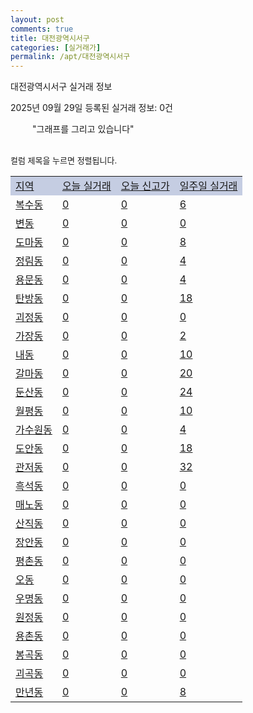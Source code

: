 ```yaml
---
layout: post
comments: true
title: 대전광역시서구
categories: [실거래가]
permalink: /apt/대전광역시서구
---
```


대전광역시서구 실거래 정보

2025년 09월 29일 등록된 실거래 정보: 0건

<!--<script async src="https://pagead2.googlesyndication.com/pagead/js/adsbygoogle.js?client=ca-pub-3485438051770037"
 crossorigin="anonymous"></script>-->

<script type="text/javascript">
  google.charts.load('current', {'packages':['corechart']});
  google.charts.setOnLoadCallback(drawChart);

  function drawChart() {
    var data = google.visualization.arrayToDataTable([['거래일', '매매', '전월세', '전매'], ['21-01', 4, 8, 0], ['21-02', 0, 1, 0], ['21-03', 0, 9, 0], ['21-04', 0, 2, 0], ['21-05', 0, 4, 0], ['21-06', 0, 30, 0], ['21-07', 41, 142, 1], ['21-08', 338, 395, 3], ['21-09', 353, 391, 3], ['21-10', 378, 576, 0], ['21-11', 246, 560, 4], ['21-12', 214, 682, 1], ['22-01', 208, 743, 0], ['22-02', 196, 798, 1], ['22-03', 214, 635, 3], ['22-04', 258, 712, 1], ['22-05', 194, 561, 2], ['22-06', 160, 624, 5], ['22-07', 125, 512, 5], ['22-08', 18, 106, 1], ['23-07', 1, 8, 0], ['23-08', 0, 3, 1], ['23-09', 0, 7, 0], ['23-10', 34, 115, 1], ['23-11', 306, 640, 19], ['23-12', 341, 818, 24], ['24-01', 3, 34, 0], ['24-02', 0, 9, 1], ['24-03', 0, 1, 0], ['24-04', 0, 1, 0], ['24-05', 0, 10, 3], ['24-06', 0, 1, 0], ['24-07', 0, 3, 0], ['24-08', 0, 2, 0], ['24-09', 144, 170, 23], ['24-10', 454, 168, 473], ['24-11', 166, 0, 166], ['24-12', 321, 321, 321], ['25-01', 276, 276, 276], ['25-02', 359, 359, 359], ['25-03', 483, 483, 483], ['25-04', 468, 468, 468], ['25-05', 493, 493, 493], ['25-06', 437, 437, 437], ['25-07', 411, 411, 411], ['25-08', 407, 407, 407], ['25-09', 294, 294, 294]]);

    var options = {
      title: '최근 1년간 유형별 거래량 추이',
      legend: { position: 'bottom' }
    };

    setTimeout(function() {
        var chart = new google.visualization.LineChart(document.getElementById('columnchart_material'));
        chart.draw(data, (options));
        document.getElementById('loading').style.display = 'none';
        var dayLabel = (new Date()).getDay();
        if (dayLabel < 2) {
            sorttable.innerSortFunction.apply(document.getElementById('week'), []);
            sorttable.innerSortFunction.apply(document.getElementById('week'), []);        
        }
        else {
            sorttable.innerSortFunction.apply(document.getElementById('today'), []);
            sorttable.innerSortFunction.apply(document.getElementById('today'), []);
        }
    }, 200);

  }
</script>

<div id="loading" style="z-index:20; display: block; margin-left: 35px">"그래프를 그리고 있습니다"</div>
<div id="columnchart_material" style="width: 95%; margin-left: -35px; display: block"></div>
<!--<div style="width: 95%; margin-left: -35px; display: block">
      <script async src="https://pagead2.googlesyndication.com/pagead/js/adsbygoogle.js?client=ca-pub-3485438051770037"
          crossorigin="anonymous"></script>
      <ins class="adsbygoogle"
          style="display:block"
          data-ad-format="fluid"
          data-ad-layout-key="-fb+5w+4e-db+86"
          data-ad-client="ca-pub-3485438051770037"
          data-ad-slot="1827090281"></ins>
      <script>
          (adsbygoogle = window.adsbygoogle || []).push({});
      </script>
</div>-->
<br>

<font size='small' style='font-size: small;'>컬럼 제목을 누르면 정렬됩니다.</font>
<table class="sortable">
  <tr style='background-color: rgba(114, 132, 186,0.4);'>
    <td id="region"><a href="#">지역</a></td>
    <td id="today"><a href="#">오늘 실거래</a></td>
    <td id="today_new"><a href="#">오늘 신고가</a></td>
    <td id="week"><a href="#">일주일 실거래</a></td>
  </tr>

  
  <tr class="item">
    <td><a href="대전광역시서구복수동">복수동</a></td>
    <td><a href="대전광역시서구복수동">0</a></td>
    <td><a href="대전광역시서구복수동">0</a></td>
    <td><a href="대전광역시서구복수동">6</a></td>
  </tr>
    

  <tr class="item">
    <td><a href="대전광역시서구변동">변동</a></td>
    <td><a href="대전광역시서구변동">0</a></td>
    <td><a href="대전광역시서구변동">0</a></td>
    <td><a href="대전광역시서구변동">0</a></td>
  </tr>
    

  <tr class="item">
    <td><a href="대전광역시서구도마동">도마동</a></td>
    <td><a href="대전광역시서구도마동">0</a></td>
    <td><a href="대전광역시서구도마동">0</a></td>
    <td><a href="대전광역시서구도마동">8</a></td>
  </tr>
    

  <tr class="item">
    <td><a href="대전광역시서구정림동">정림동</a></td>
    <td><a href="대전광역시서구정림동">0</a></td>
    <td><a href="대전광역시서구정림동">0</a></td>
    <td><a href="대전광역시서구정림동">4</a></td>
  </tr>
    

  <tr class="item">
    <td><a href="대전광역시서구용문동">용문동</a></td>
    <td><a href="대전광역시서구용문동">0</a></td>
    <td><a href="대전광역시서구용문동">0</a></td>
    <td><a href="대전광역시서구용문동">4</a></td>
  </tr>
    

  <tr class="item">
    <td><a href="대전광역시서구탄방동">탄방동</a></td>
    <td><a href="대전광역시서구탄방동">0</a></td>
    <td><a href="대전광역시서구탄방동">0</a></td>
    <td><a href="대전광역시서구탄방동">18</a></td>
  </tr>
    

  <tr class="item">
    <td><a href="대전광역시서구괴정동">괴정동</a></td>
    <td><a href="대전광역시서구괴정동">0</a></td>
    <td><a href="대전광역시서구괴정동">0</a></td>
    <td><a href="대전광역시서구괴정동">0</a></td>
  </tr>
    

  <tr class="item">
    <td><a href="대전광역시서구가장동">가장동</a></td>
    <td><a href="대전광역시서구가장동">0</a></td>
    <td><a href="대전광역시서구가장동">0</a></td>
    <td><a href="대전광역시서구가장동">2</a></td>
  </tr>
    

  <tr class="item">
    <td><a href="대전광역시서구내동">내동</a></td>
    <td><a href="대전광역시서구내동">0</a></td>
    <td><a href="대전광역시서구내동">0</a></td>
    <td><a href="대전광역시서구내동">10</a></td>
  </tr>
    

  <tr class="item">
    <td><a href="대전광역시서구갈마동">갈마동</a></td>
    <td><a href="대전광역시서구갈마동">0</a></td>
    <td><a href="대전광역시서구갈마동">0</a></td>
    <td><a href="대전광역시서구갈마동">20</a></td>
  </tr>
    

  <tr class="item">
    <td><a href="대전광역시서구둔산동">둔산동</a></td>
    <td><a href="대전광역시서구둔산동">0</a></td>
    <td><a href="대전광역시서구둔산동">0</a></td>
    <td><a href="대전광역시서구둔산동">24</a></td>
  </tr>
    

  <tr class="item">
    <td><a href="대전광역시서구월평동">월평동</a></td>
    <td><a href="대전광역시서구월평동">0</a></td>
    <td><a href="대전광역시서구월평동">0</a></td>
    <td><a href="대전광역시서구월평동">10</a></td>
  </tr>
    

  <tr class="item">
    <td><a href="대전광역시서구가수원동">가수원동</a></td>
    <td><a href="대전광역시서구가수원동">0</a></td>
    <td><a href="대전광역시서구가수원동">0</a></td>
    <td><a href="대전광역시서구가수원동">4</a></td>
  </tr>
    

  <tr class="item">
    <td><a href="대전광역시서구도안동">도안동</a></td>
    <td><a href="대전광역시서구도안동">0</a></td>
    <td><a href="대전광역시서구도안동">0</a></td>
    <td><a href="대전광역시서구도안동">18</a></td>
  </tr>
    

  <tr class="item">
    <td><a href="대전광역시서구관저동">관저동</a></td>
    <td><a href="대전광역시서구관저동">0</a></td>
    <td><a href="대전광역시서구관저동">0</a></td>
    <td><a href="대전광역시서구관저동">32</a></td>
  </tr>
    

  <tr class="item">
    <td><a href="대전광역시서구흑석동">흑석동</a></td>
    <td><a href="대전광역시서구흑석동">0</a></td>
    <td><a href="대전광역시서구흑석동">0</a></td>
    <td><a href="대전광역시서구흑석동">0</a></td>
  </tr>
    

  <tr class="item">
    <td><a href="대전광역시서구매노동">매노동</a></td>
    <td><a href="대전광역시서구매노동">0</a></td>
    <td><a href="대전광역시서구매노동">0</a></td>
    <td><a href="대전광역시서구매노동">0</a></td>
  </tr>
    

  <tr class="item">
    <td><a href="대전광역시서구산직동">산직동</a></td>
    <td><a href="대전광역시서구산직동">0</a></td>
    <td><a href="대전광역시서구산직동">0</a></td>
    <td><a href="대전광역시서구산직동">0</a></td>
  </tr>
    

  <tr class="item">
    <td><a href="대전광역시서구장안동">장안동</a></td>
    <td><a href="대전광역시서구장안동">0</a></td>
    <td><a href="대전광역시서구장안동">0</a></td>
    <td><a href="대전광역시서구장안동">0</a></td>
  </tr>
    

  <tr class="item">
    <td><a href="대전광역시서구평촌동">평촌동</a></td>
    <td><a href="대전광역시서구평촌동">0</a></td>
    <td><a href="대전광역시서구평촌동">0</a></td>
    <td><a href="대전광역시서구평촌동">0</a></td>
  </tr>
    

  <tr class="item">
    <td><a href="대전광역시서구오동">오동</a></td>
    <td><a href="대전광역시서구오동">0</a></td>
    <td><a href="대전광역시서구오동">0</a></td>
    <td><a href="대전광역시서구오동">0</a></td>
  </tr>
    

  <tr class="item">
    <td><a href="대전광역시서구우명동">우명동</a></td>
    <td><a href="대전광역시서구우명동">0</a></td>
    <td><a href="대전광역시서구우명동">0</a></td>
    <td><a href="대전광역시서구우명동">0</a></td>
  </tr>
    

  <tr class="item">
    <td><a href="대전광역시서구원정동">원정동</a></td>
    <td><a href="대전광역시서구원정동">0</a></td>
    <td><a href="대전광역시서구원정동">0</a></td>
    <td><a href="대전광역시서구원정동">0</a></td>
  </tr>
    

  <tr class="item">
    <td><a href="대전광역시서구용촌동">용촌동</a></td>
    <td><a href="대전광역시서구용촌동">0</a></td>
    <td><a href="대전광역시서구용촌동">0</a></td>
    <td><a href="대전광역시서구용촌동">0</a></td>
  </tr>
    

  <tr class="item">
    <td><a href="대전광역시서구봉곡동">봉곡동</a></td>
    <td><a href="대전광역시서구봉곡동">0</a></td>
    <td><a href="대전광역시서구봉곡동">0</a></td>
    <td><a href="대전광역시서구봉곡동">0</a></td>
  </tr>
    

  <tr class="item">
    <td><a href="대전광역시서구괴곡동">괴곡동</a></td>
    <td><a href="대전광역시서구괴곡동">0</a></td>
    <td><a href="대전광역시서구괴곡동">0</a></td>
    <td><a href="대전광역시서구괴곡동">0</a></td>
  </tr>
    

  <tr class="item">
    <td><a href="대전광역시서구만년동">만년동</a></td>
    <td><a href="대전광역시서구만년동">0</a></td>
    <td><a href="대전광역시서구만년동">0</a></td>
    <td><a href="대전광역시서구만년동">8</a></td>
  </tr>
    


</table>


    